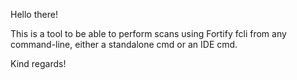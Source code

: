 Hello there!

This is a tool to be able to perform scans using Fortify fcli from any command-line, either a standalone cmd or an IDE cmd.

Kind regards!